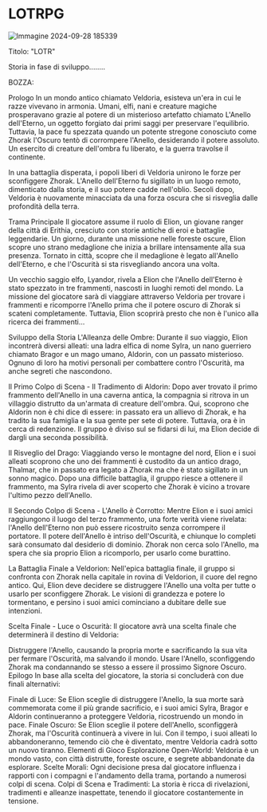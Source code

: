 # LOTRPG


![Immagine 2024-09-28 185339](https://github.com/user-attachments/assets/e3451b95-bdb3-4349-ae5c-3c460b869ec4)



Titolo: "LOTR"

Storia in fase di sviluppo........


BOZZA:

Prologo
In un mondo antico chiamato Veldoria, esisteva un'era in cui le razze vivevano in armonia. Umani, elfi, nani e creature magiche prosperavano grazie al potere di un misterioso artefatto chiamato L'Anello dell'Eterno, un oggetto forgiato dai primi saggi per preservare l'equilibrio. Tuttavia, la pace fu spezzata quando un potente stregone conosciuto come Zhorak l'Oscuro tentò di corrompere l'Anello, desiderando il potere assoluto. Un esercito di creature dell'ombra fu liberato, e la guerra travolse il continente.

In una battaglia disperata, i popoli liberi di Veldoria unirono le forze per sconfiggere Zhorak. L'Anello dell'Eterno fu sigillato in un luogo remoto, dimenticato dalla storia, e il suo potere cadde nell'oblio. Secoli dopo, Veldoria è nuovamente minacciata da una forza oscura che si risveglia dalle profondità della terra.

Trama Principale
Il giocatore assume il ruolo di Elion, un giovane ranger della città di Erithia, cresciuto con storie antiche di eroi e battaglie leggendarie. Un giorno, durante una missione nelle foreste oscure, Elion scopre uno strano medaglione che inizia a brillare intensamente alla sua presenza. Tornato in città, scopre che il medaglione è legato all'Anello dell'Eterno, e che l'Oscurità si sta risvegliando ancora una volta.

Un vecchio saggio elfo, Lyandor, rivela a Elion che l'Anello dell'Eterno è stato spezzato in tre frammenti, nascosti in luoghi remoti del mondo. La missione del giocatore sarà di viaggiare attraverso Veldoria per trovare i frammenti e ricomporre l'Anello prima che il potere oscuro di Zhorak si scateni completamente. Tuttavia, Elion scoprirà presto che non è l'unico alla ricerca dei frammenti...

Sviluppo della Storia
L'Alleanza delle Ombre: Durante il suo viaggio, Elion incontrerà diversi alleati: una ladra elfica di nome Sylra, un nano guerriero chiamato Bragor e un mago umano, Aldorin, con un passato misterioso. Ognuno di loro ha motivi personali per combattere contro l'Oscurità, ma anche segreti che nascondono.

Il Primo Colpo di Scena - Il Tradimento di Aldorin: Dopo aver trovato il primo frammento dell'Anello in una caverna antica, la compagnia si ritrova in un villaggio distrutto da un'armata di creature dell'ombra. Qui, scoprono che Aldorin non è chi dice di essere: in passato era un allievo di Zhorak, e ha tradito la sua famiglia e la sua gente per sete di potere. Tuttavia, ora è in cerca di redenzione. Il gruppo è diviso sul se fidarsi di lui, ma Elion decide di dargli una seconda possibilità.

Il Risveglio del Drago: Viaggiando verso le montagne del nord, Elion e i suoi alleati scoprono che uno dei frammenti è custodito da un antico drago, Thalmar, che in passato era legato a Zhorak ma che è stato sigillato in un sonno magico. Dopo una difficile battaglia, il gruppo riesce a ottenere il frammento, ma Sylra rivela di aver scoperto che Zhorak è vicino a trovare l'ultimo pezzo dell'Anello.

Il Secondo Colpo di Scena - L'Anello è Corrotto: Mentre Elion e i suoi amici raggiungono il luogo del terzo frammento, una forte verità viene rivelata: l'Anello dell'Eterno non può essere ricostruito senza corrompere il portatore. Il potere dell'Anello è intriso dell'Oscurità, e chiunque lo completi sarà consumato dal desiderio di dominio. Zhorak non cerca solo l'Anello, ma spera che sia proprio Elion a ricomporlo, per usarlo come burattino.

La Battaglia Finale a Veldorion: Nell'epica battaglia finale, il gruppo si confronta con Zhorak nella capitale in rovina di Veldorion, il cuore del regno antico. Qui, Elion deve decidere se distruggere l'Anello una volta per tutte o usarlo per sconfiggere Zhorak. Le visioni di grandezza e potere lo tormentano, e persino i suoi amici cominciano a dubitare delle sue intenzioni.

Scelta Finale - Luce o Oscurità: Il giocatore avrà una scelta finale che determinerà il destino di Veldoria:

Distruggere l'Anello, causando la propria morte e sacrificando la sua vita per fermare l'Oscurità, ma salvando il mondo.
Usare l'Anello, sconfiggendo Zhorak ma condannando se stesso a essere il prossimo Signore Oscuro.
Epilogo
In base alla scelta del giocatore, la storia si concluderà con due finali alternativi:

Finale di Luce: Se Elion sceglie di distruggere l'Anello, la sua morte sarà commemorata come il più grande sacrificio, e i suoi amici Sylra, Bragor e Aldorin continueranno a proteggere Veldoria, ricostruendo un mondo in pace.
Finale Oscuro: Se Elion sceglie il potere dell'Anello, sconfiggerà Zhorak, ma l'Oscurità continuerà a vivere in lui. Con il tempo, i suoi alleati lo abbandoneranno, temendo ciò che è diventato, mentre Veldoria cadrà sotto un nuovo tiranno.
Elementi di Gioco
Esplorazione Open-World: Veldoria è un mondo vasto, con città distrutte, foreste oscure, e segrete abbandonate da esplorare.
Scelte Morali: Ogni decisione presa dal giocatore influenza i rapporti con i compagni e l'andamento della trama, portando a numerosi colpi di scena.
Colpi di Scena e Tradimenti: La storia è ricca di rivelazioni, tradimenti e alleanze inaspettate, tenendo il giocatore costantemente in tensione.
